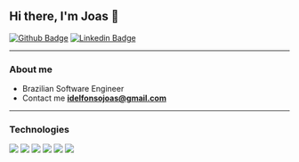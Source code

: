 ## Hi there, I'm Joas 👋

[![Github Badge](https://img.shields.io/badge/-Github-000?style=flat-square&logo=Github&logoColor=white&link=https://github.com/joasnog)](https://github.com/joasnog)
[![Linkedin Badge](https://img.shields.io/badge/-LinkedIn-blue?style=flat-square&logo=Linkedin&logoColor=white&link=https://www.linkedin.com/in/joasnog/)](https://www.linkedin.com/in/joasnog) 

---
### About me

- Brazilian Software Engineer
- Contact me **idelfonsojoas@gmail.com** 

---
### Technologies
![](https://img.shields.io/badge/Dart-informational?style=flat&logo=dart&logoColor=white&color=323330)
![](https://img.shields.io/badge/Flutter-informational?style=flat&logo=flutter&logoColor=white&color=323330)
![](https://img.shields.io/badge/JavaScript-323330?style=flat&logo=javascript&logoColor=white&color=323330)
![](https://img.shields.io/badge/TypeScript-007ACC?style=flat&logo=javascript&logoColor=white&color=323330)
![](https://img.shields.io/badge/Firebase-informational?style=flat&logo=firebase&logoColor=white&color=323330)
![](https://img.shields.io/badge/PostgreSQL-316192?style=flat&logo=firebase&logoColor=white&color=323330)



